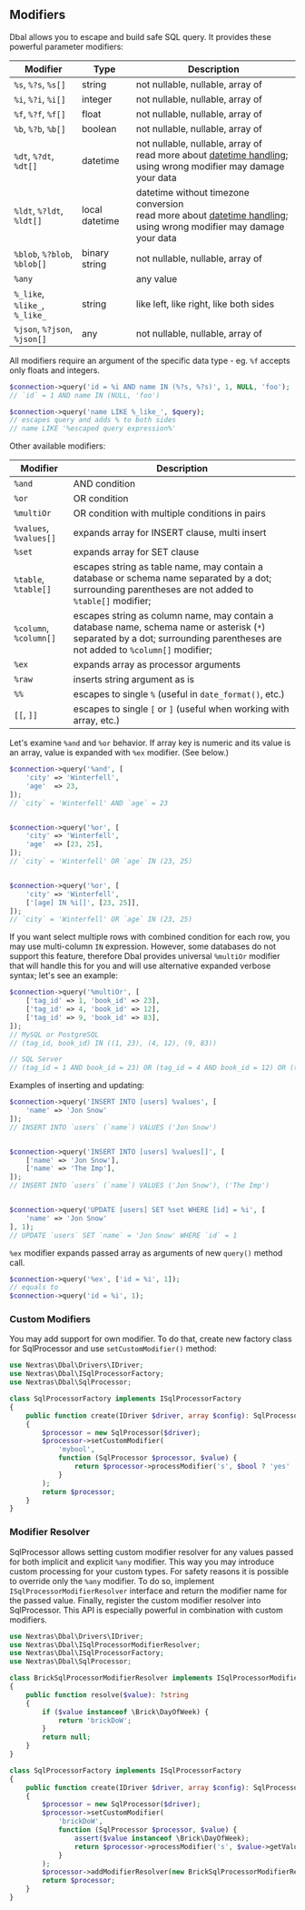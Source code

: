 ## Modifiers

Dbal allows you to escape and build safe SQL query. It provides these powerful parameter modifiers:

| Modifier                      | Type     | Description
|-------------------------------|----------|------------
| `%s`, `%?s`, `%s[]`           | string   | not nullable, nullable, array of
| `%i`, `%?i`, `%i[]`           | integer  | not nullable, nullable, array of
| `%f`, `%?f`, `%f[]`           | float    | not nullable, nullable, array of
| `%b`, `%?b`, `%b[]`           | boolean  | not nullable, nullable, array of
| `%dt`, `%?dt`, `%dt[]`        | datetime | not nullable, nullable, array of<br>read more about [datetime handling](datetime); using wrong modifier may damage your data
| `%ldt`, `%?ldt`, `%ldt[]`     | local datetime | datetime without timezone conversion<br>read more about [datetime handling](datetime);  using wrong modifier may damage your data
| `%blob`, `%?blob`, `%blob[]`  | binary string | not nullable, nullable, array of
| `%any`                        |               | any value
| `%_like`, `%like_`, `%_like_` | string   | like left, like right, like both sides
| `%json`, `%?json`, `%json[]`  | any      | not nullable, nullable, array of

All modifiers require an argument of the specific data type - eg. `%f` accepts only floats and integers.

```php
$connection->query('id = %i AND name IN (%?s, %?s)', 1, NULL, 'foo');
// `id` = 1 AND name IN (NULL, 'foo')

$connection->query('name LIKE %_like_', $query);
// escapes query and adds % to both sides
// name LIKE '%escaped query expression%'
```

Other available modifiers:

| Modifier                 | Description
|--------------------------|------------
| `%and`                   | AND condition
| `%or`                    | OR condition
| `%multiOr`               | OR condition with multiple conditions in pairs
| `%values`, `%values[]`   | expands array for INSERT clause, multi insert
| `%set`                   | expands array for SET clause
| `%table`, `%table[]`     | escapes string as table name, may contain a database or schema name separated by a dot; surrounding parentheses are not added to `%table[]` modifier;
| `%column`, `%column[]`   | escapes string as column name, may contain a database name, schema name or asterisk (`*`) separated by a dot; surrounding parentheses are not added to `%column[]` modifier;
| `%ex`                    | expands array as processor arguments
| `%raw`                   | inserts string argument as is
| `%%`                     | escapes to single `%` (useful in `date_format()`, etc.)
| `[[`, `]]`               | escapes to single `[` or `]` (useful when working with array, etc.)

Let's examine `%and` and `%or` behavior. If array key is numeric and its value is an array, value is expanded with `%ex` modifier. (See below.)

```php
$connection->query('%and', [
	'city' => 'Winterfell',
	'age'  => 23,
]);
// `city` = 'Winterfell' AND `age` = 23


$connection->query('%or', [
	'city' => 'Winterfell',
	'age'  => [23, 25],
]);
// `city` = 'Winterfell' OR `age` IN (23, 25)


$connection->query('%or', [
	'city' => 'Winterfell',
	['[age] IN %i[]', [23, 25]],
]);
// `city` = 'Winterfell' OR `age` IN (23, 25)
```

If you want select multiple rows with combined condition for each row, you may use multi-column `IN` expression. However, some databases do not support this feature, therefore Dbal provides universal `%multiOr` modifier that will handle this for you and will use alternative expanded verbose syntax; let's see an example:

```php
$connection->query('%multiOr', [
	['tag_id' => 1, 'book_id' => 23],
	['tag_id' => 4, 'book_id' => 12],
	['tag_id' => 9, 'book_id' => 83],
]);
// MySQL or PostgreSQL
// (tag_id, book_id) IN ((1, 23), (4, 12), (9, 83))

// SQL Server
// (tag_id = 1 AND book_id = 23) OR (tag_id = 4 AND book_id = 12) OR (tag_id = 9 AND book_id = 83)
```

Examples of inserting and updating:

```php
$connection->query('INSERT INTO [users] %values', [
    'name' => 'Jon Snow'
]);
// INSERT INTO `users` (`name`) VALUES ('Jon Snow')


$connection->query('INSERT INTO [users] %values[]', [
    ['name' => 'Jon Snow'],
    ['name' => 'The Imp'],
]);
// INSERT INTO `users` (`name`) VALUES ('Jon Snow'), ('The Imp')


$connection->query('UPDATE [users] SET %set WHERE [id] = %i', [
    'name' => 'Jon Snow'
], 1);
// UPDATE `users` SET `name` = 'Jon Snow' WHERE `id` = 1
```

`%ex` modifier expands passed array as arguments of new `query()` method call.

```php
$connection->query('%ex', ['id = %i', 1]);
// equals to
$connection->query('id = %i', 1);
```


### Custom Modifiers

You may add support for own modifier. To do that, create new factory class for SqlProcessor and use `setCustomModifier()` method:

```php
use Nextras\Dbal\Drivers\IDriver;
use Nextras\Dbal\ISqlProcessorFactory;
use Nextras\Dbal\SqlProcessor;

class SqlProcessorFactory implements ISqlProcessorFactory
{
	public function create(IDriver $driver, array $config): SqlProcessor
	{
		$processor = new SqlProcessor($driver);
		$processor->setCustomModifier(
		    'mybool',
		    function (SqlProcessor $processor, $value) {
			    return $processor->processModifier('s', $bool ? 'yes' : 'no');
		    }
		);
		return $processor;
	}
}
```

### Modifier Resolver

SqlProcessor allows setting custom modifier resolver for any values passed for both implicit and explicit `%any` modifier. This way you may introduce custom processing for your custom types. For safety reasons it is possible to override only the `%any` modifier. To do so, implement `ISqlProcessorModifierResolver` interface and return the modifier name for the passed value. Finally, register the custom modifier resolver into SqlProcessor. This API is especially powerful in combination with custom modifiers.

```php
use Nextras\Dbal\Drivers\IDriver;
use Nextras\Dbal\ISqlProcessorModifierResolver;
use Nextras\Dbal\ISqlProcessorFactory;
use Nextras\Dbal\SqlProcessor;

class BrickSqlProcessorModifierResolver implements ISqlProcessorModifierResolver
{
    public function resolve($value): ?string
    {
        if ($value instanceof \Brick\DayOfWeek) {
            return 'brickDoW';
        }
        return null;
    }
}

class SqlProcessorFactory implements ISqlProcessorFactory
{
	public function create(IDriver $driver, array $config): SqlProcessor
	{
		$processor = new SqlProcessor($driver);
		$processor->setCustomModifier(
		    'brickDoW',
		    function (SqlProcessor $processor, $value) {
		        assert($value instanceof \Brick\DayOfWeek);
			    return $processor->processModifier('s', $value->getValue());
		    }
		);
		$processor->addModifierResolver(new BrickSqlProcessorModifierResolver());
		return $processor;
	}
}
```
